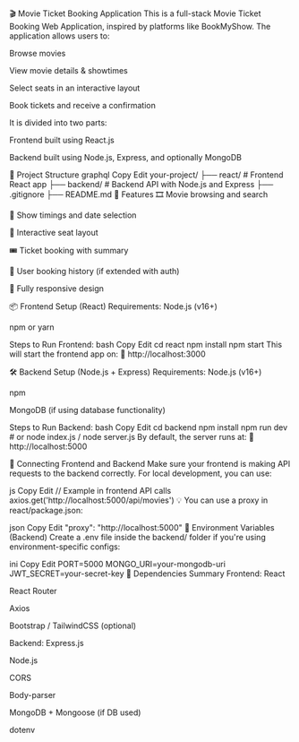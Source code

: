 
🎬 Movie Ticket Booking Application
This is a full-stack Movie Ticket Booking Web Application, inspired by platforms like BookMyShow. The application allows users to:

Browse movies

View movie details & showtimes

Select seats in an interactive layout

Book tickets and receive a confirmation

It is divided into two parts:

Frontend built using React.js

Backend built using Node.js, Express, and optionally MongoDB

🧰 Project Structure
graphql
Copy
Edit
your-project/
├── react/          # Frontend React app
├── backend/        # Backend API with Node.js and Express
├── .gitignore
├── README.md
🚀 Features
🎞️ Movie browsing and search

📅 Show timings and date selection

💺 Interactive seat layout

🎟️ Ticket booking with summary

👤 User booking history (if extended with auth)

📱 Fully responsive design

📦 Frontend Setup (React)
Requirements:
Node.js (v16+)

npm or yarn

Steps to Run Frontend:
bash
Copy
Edit
cd react
npm install
npm start
This will start the frontend app on:
📍 http://localhost:3000

🛠 Backend Setup (Node.js + Express)
Requirements:
Node.js (v16+)

npm

MongoDB (if using database functionality)

Steps to Run Backend:
bash
Copy
Edit
cd backend
npm install
npm run dev  # or node index.js / node server.js
By default, the server runs at:
📍 http://localhost:5000

🔗 Connecting Frontend and Backend
Make sure your frontend is making API requests to the backend correctly. For local development, you can use:

js
Copy
Edit
// Example in frontend API calls
axios.get('http://localhost:5000/api/movies')
💡 You can use a proxy in react/package.json:

json
Copy
Edit
"proxy": "http://localhost:5000"
📁 Environment Variables (Backend)
Create a .env file inside the backend/ folder if you're using environment-specific configs:

ini
Copy
Edit
PORT=5000
MONGO_URI=your-mongodb-uri
JWT_SECRET=your-secret-key
📌 Dependencies Summary
Frontend:
React

React Router

Axios

Bootstrap / TailwindCSS (optional)

Backend:
Express.js

Node.js

CORS

Body-parser

MongoDB + Mongoose (if DB used)

dotenv
